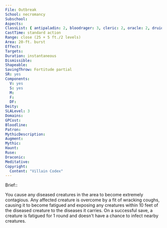 ```yaml
---
File: Outbreak
School: necromancy
Subschool: 
Aspects: 
ClassList: { antipaladin: 2, bloodrager: 3, cleric: 2, oracle: 2, druid: 2, sorcerer: 3, wizard: 3 }
CastTime: standard action
Range: close (25 + 5 ft./2 levels)
Area: 20-ft. burst
Effect: 
Targets: 
Duration: instantaneous
Dismissible: 
Shapeable: 
SavingThrow: Fortitude partial
SR: yes
Components:
  V: yes
  S: yes
  M: 
  F: 
  DF: 
Deity: 
SLALevel: 3
Domains: 
GPCost: 
Bloodline: 
Patron: 
MythicDescription: 
Augment: 
Mythic: 
Haunt: 
Ruse: 
Draconic: 
Meditative: 
Copyright:
  Content: "Villain Codex"
---
```

Brief:: 

You cause any diseased creatures in the area to become extremely contagious. Any affected creature is overcome by a fit of wracking coughs, causing it to become fatigued and exposing any creatures within 10 feet of the diseased creature to the diseases it carries. On a successful save, a creature is fatigued for 1 round and doesn't have a chance to infect nearby creatures.
